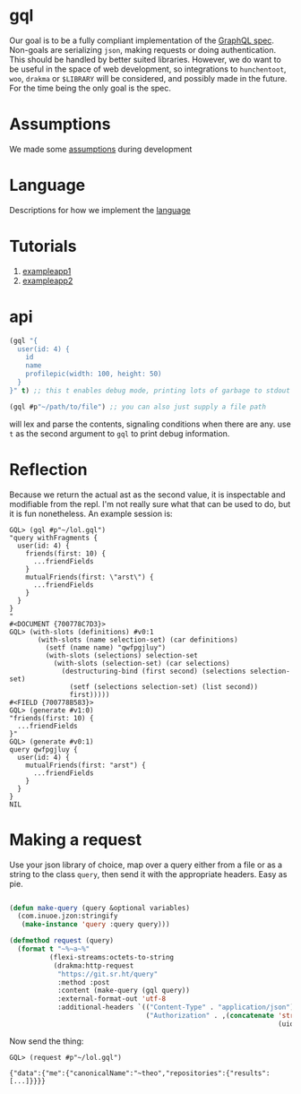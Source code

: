 # gql

Our goal is to be a fully compliant implementation of the [GraphQL
spec](https://spec.graphql.org/draft/). Non-goals are serializing `json`, making
requests or doing authentication.  This should be handled by better suited
libraries.  However, we do want to be useful in the space of web development, so
integrations to `hunchentoot`, `woo`, `drakma` or `$LIBRARY` will be considered,
and possibly made in the future.  For the time being the only goal is the spec.

# Assumptions

We made some [assumptions](wiki/assumptions.md) during development

# Language

Descriptions for how we implement the [language](wiki/language.md)

# Tutorials

1. [exampleapp1](wiki/examples/example1.md)
1. [exampleapp2](wiki/examples/example2.md)


# api

```lisp
(gql "{
  user(id: 4) {
    id
    name
    profilepic(width: 100, height: 50)
  }
}" t) ;; this t enables debug mode, printing lots of garbage to stdout

(gql #p"~/path/to/file") ;; you can also just supply a file path
```

will lex and parse the contents, signaling conditions when there are any.  use
`t` as the second argument to `gql` to print debug information.

# Reflection
Because we return the actual ast as the second value, it is inspectable and
modifiable from the repl.  I'm not really sure what that can be used to do, but
it is fun nonetheless.  An example session is:

```
GQL> (gql #p"~/lol.gql")
"query withFragments {
  user(id: 4) {
    friends(first: 10) {
      ...friendFields
    }
    mutualFriends(first: \"arst\") {
      ...friendFields
    }
  }
}
"
#<DOCUMENT {700778C7D3}>
GQL> (with-slots (definitions) #v0:1
       (with-slots (name selection-set) (car definitions)
         (setf (name name) "qwfpgjluy")
         (with-slots (selections) selection-set
           (with-slots (selection-set) (car selections)
             (destructuring-bind (first second) (selections selection-set)
               (setf (selections selection-set) (list second))
               first)))))
#<FIELD {700778B583}>
GQL> (generate #v1:0)
"friends(first: 10) {
  ...friendFields
}"
GQL> (generate #v0:1)
query qwfpgjluy {
  user(id: 4) {
    mutualFriends(first: "arst") {
      ...friendFields
    }
  }
}
NIL
```

# Making a request
Use your json library of choice, map over a query either from a file or as a
string to the class `query`, then send it with the appropriate headers.  Easy as
pie.

```lisp

(defun make-query (query &optional variables)
  (com.inuoe.jzon:stringify
   (make-instance 'query :query query)))

(defmethod request (query)
  (format t "~%~a~%"
          (flexi-streams:octets-to-string
           (drakma:http-request
            "https://git.sr.ht/query"
            :method :post
            :content (make-query (gql query))
            :external-format-out 'utf-8
            :additional-headers `(("Content-Type" . "application/json")
                                  ("Authorization" . ,(concatenate 'string "Bearer "
                                                                   (uiop:getenv "srhttoken"))))))))

```

Now send the thing:

```
GQL> (request #p"~/lol.gql")

{"data":{"me":{"canonicalName":"~theo","repositories":{"results":[...]}}}}

```
